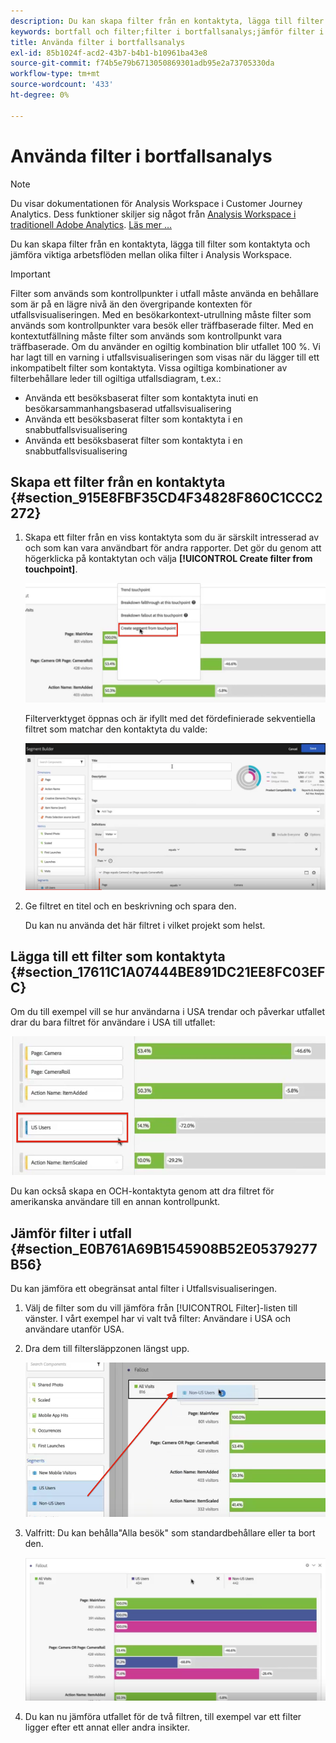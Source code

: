```yaml
---
description: Du kan skapa filter från en kontaktyta, lägga till filter som kontaktyta och jämföra viktiga arbetsflöden mellan olika filter i Analysis Workspace.
keywords: bortfall och filter;filter i bortfallsanalys;jämför filter i bortfall
title: Använda filter i bortfallsanalys
exl-id: 85b1024f-acd2-43b7-b4b1-b10961ba43e8
source-git-commit: f74b5e79b6713050869301adb95e2a73705330da
workflow-type: tm+mt
source-wordcount: '433'
ht-degree: 0%

---
```


# Använda filter i bortfallsanalys

>[!NOTE]
>
>Du visar dokumentationen för Analysis Workspace i Customer Journey Analytics. Dess funktioner skiljer sig något från [Analysis Workspace i traditionell Adobe Analytics](https://experienceleague.adobe.com/docs/analytics/analyze/analysis-workspace/home.html). [Läs mer …](/help/getting-started/cja-aa.md)

Du kan skapa filter från en kontaktyta, lägga till filter som kontaktyta och jämföra viktiga arbetsflöden mellan olika filter i Analysis Workspace.

>[!IMPORTANT]
>
>Filter som används som kontrollpunkter i utfall måste använda en behållare som är på en lägre nivå än den övergripande kontexten för utfallsvisualiseringen. Med en besökarkontext-utrullning måste filter som används som kontrollpunkter vara besök eller träffbaserade filter. Med en kontextutfällning måste filter som används som kontrollpunkt vara träffbaserade. Om du använder en ogiltig kombination blir utfallet 100 %. Vi har lagt till en varning i utfallsvisualiseringen som visas när du lägger till ett inkompatibelt filter som kontaktyta. Vissa ogiltiga kombinationer av filterbehållare leder till ogiltiga utfallsdiagram, t.ex.:

* Använda ett besöksbaserat filter som kontaktyta inuti en besökarsammanhangsbaserad utfallsvisualisering
* Använda ett besöksbaserat filter som kontaktyta i en snabbutfallsvisualisering
* Använda ett besöksbaserat filter som kontaktyta i en snabbutfallsvisualisering

## Skapa ett filter från en kontaktyta {#section_915E8FBF35CD4F34828F860C1CCC2272}

1. Skapa ett filter från en viss kontaktyta som du är särskilt intresserad av och som kan vara användbart för andra rapporter. Det gör du genom att högerklicka på kontaktytan och välja **[!UICONTROL Create filter from touchpoint]**.

   ![](assets/segment-from-touchpoint.png)

   Filterverktyget öppnas och är ifyllt med det fördefinierade sekventiella filtret som matchar den kontaktyta du valde:

   ![](assets/segment-builder.png)

1. Ge filtret en titel och en beskrivning och spara den.

   Du kan nu använda det här filtret i vilket projekt som helst.

## Lägga till ett filter som kontaktyta {#section_17611C1A07444BE891DC21EE8FC03EFC}

Om du till exempel vill se hur användarna i USA trendar och påverkar utfallet drar du bara filtret för användare i USA till utfallet:

![](assets/segment-touchpoint.png)

Du kan också skapa en OCH-kontaktyta genom att dra filtret för amerikanska användare till en annan kontrollpunkt.

## Jämför filter i utfall {#section_E0B761A69B1545908B52E05379277B56}

Du kan jämföra ett obegränsat antal filter i Utfallsvisualiseringen.

1. Välj de filter som du vill jämföra från [!UICONTROL Filter]-listen till vänster. I vårt exempel har vi valt två filter: Användare i USA och användare utanför USA.
1. Dra dem till filtersläppzonen längst upp.

   ![](assets/segment-drop.png)

1. Valfritt: Du kan behålla&quot;Alla besök&quot; som standardbehållare eller ta bort den.

   ![](assets/seg-compare.png)

1. Du kan nu jämföra utfallet för de två filtren, till exempel var ett filter ligger efter ett annat eller andra insikter.
